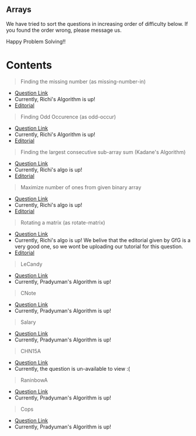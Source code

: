 ## Arrays

We have tried to sort the questions in increasing order of difficulty below. If you found the order wrong, please message us.

Happy Problem Solving!!

# Contents

> Finding the missing number (as missing-number-in)
- [Question Link](https://practice.geeksforgeeks.org/problems/missing-number-in-array/0)
- Currently, Richi's Algorithm is up!
- [Editorial](https://www.geeksforgeeks.org/find-the-missing-number/)

> Finding Odd Occurence (as odd-occur)
- [Question Link](https://practice.geeksforgeeks.org/problems/find-the-odd-occurence/0)
- Currently, Richi's Algorithm is up!
- [Editorial](https://www.geeksforgeeks.org/find-the-number-occurring-odd-number-of-times/)

> Finding the largest consecutive sub-array sum (Kadane's Algorithm)
- [Question Link](https://practice.geeksforgeeks.org/problems/kadanes-algorithm/0)
- Currently, Richi's algo is up! 
- [Editorial](https://www.geeksforgeeks.org/largest-sum-contiguous-subarray/)

> Maximize number of ones from given binary array
- [Question Link](https://practice.geeksforgeeks.org/problems/maximize-number-of-1s/0)
- Currently, Richi's algo is up! 
- [Editorial](https://www.geeksforgeeks.org/find-zeroes-to-be-flipped-so-that-number-of-consecutive-1s-is-maximized/)

> Rotating a matrix (as rotate-matrix)
- [Question Link](https://practice.geeksforgeeks.org/problems/rotate-by-90-degree/0)
- Currently, Richi's algo is up! 
We belive that the editorial given by GfG is a very good one, so we wont be uploading our tutorial for this question.
- [Editorial](https://www.geeksforgeeks.org/inplace-rotate-square-matrix-by-90-degrees/)


> LeCandy
- [Question Link](https://www.codechef.com/problems/LECANDY)
- Currently, Pradyuman's Algorithm is up!

> CNote
- [Question Link](https://www.codechef.com/problems/CNOTE)
- Currently, Pradyuman's Algorithm is up!

> Salary
- [Question Link](https://www.codechef.com/problems/SALARY)
- Currently, Pradyuman's Algorithm is up!

> CHN15A
- [Question Link](https://www.codechef.com/problems/CHN15A)
- Currently, the question is un-available to view :( 

> RaninbowA
- [Question Link](https://www.codechef.com/problems/RAINBOWA)
- Currently, Pradyuman's Algorithm is up!

> Cops
- [Question Link](https://www.codechef.com/problems/COPS)
- Currently, Pradyuman's Algorithm is up!
